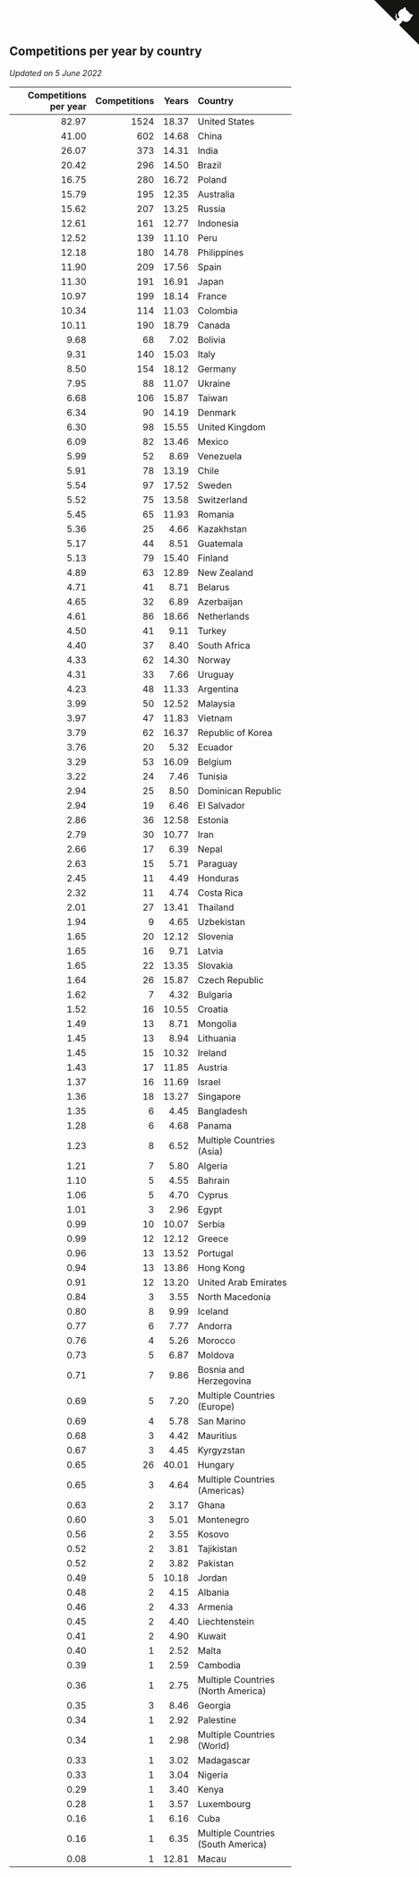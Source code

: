 ## Competitions per year by country

*Updated on  5 June 2022*

| Competitions per year | Competitions | Years | Country |
| ---: | ---: | ---: | :--- |
| 82.97 | 1524 | 18.37 | United States |
| 41.00 | 602 | 14.68 | China |
| 26.07 | 373 | 14.31 | India |
| 20.42 | 296 | 14.50 | Brazil |
| 16.75 | 280 | 16.72 | Poland |
| 15.79 | 195 | 12.35 | Australia |
| 15.62 | 207 | 13.25 | Russia |
| 12.61 | 161 | 12.77 | Indonesia |
| 12.52 | 139 | 11.10 | Peru |
| 12.18 | 180 | 14.78 | Philippines |
| 11.90 | 209 | 17.56 | Spain |
| 11.30 | 191 | 16.91 | Japan |
| 10.97 | 199 | 18.14 | France |
| 10.34 | 114 | 11.03 | Colombia |
| 10.11 | 190 | 18.79 | Canada |
| 9.68 | 68 | 7.02 | Bolivia |
| 9.31 | 140 | 15.03 | Italy |
| 8.50 | 154 | 18.12 | Germany |
| 7.95 | 88 | 11.07 | Ukraine |
| 6.68 | 106 | 15.87 | Taiwan |
| 6.34 | 90 | 14.19 | Denmark |
| 6.30 | 98 | 15.55 | United Kingdom |
| 6.09 | 82 | 13.46 | Mexico |
| 5.99 | 52 | 8.69 | Venezuela |
| 5.91 | 78 | 13.19 | Chile |
| 5.54 | 97 | 17.52 | Sweden |
| 5.52 | 75 | 13.58 | Switzerland |
| 5.45 | 65 | 11.93 | Romania |
| 5.36 | 25 | 4.66 | Kazakhstan |
| 5.17 | 44 | 8.51 | Guatemala |
| 5.13 | 79 | 15.40 | Finland |
| 4.89 | 63 | 12.89 | New Zealand |
| 4.71 | 41 | 8.71 | Belarus |
| 4.65 | 32 | 6.89 | Azerbaijan |
| 4.61 | 86 | 18.66 | Netherlands |
| 4.50 | 41 | 9.11 | Turkey |
| 4.40 | 37 | 8.40 | South Africa |
| 4.33 | 62 | 14.30 | Norway |
| 4.31 | 33 | 7.66 | Uruguay |
| 4.23 | 48 | 11.33 | Argentina |
| 3.99 | 50 | 12.52 | Malaysia |
| 3.97 | 47 | 11.83 | Vietnam |
| 3.79 | 62 | 16.37 | Republic of Korea |
| 3.76 | 20 | 5.32 | Ecuador |
| 3.29 | 53 | 16.09 | Belgium |
| 3.22 | 24 | 7.46 | Tunisia |
| 2.94 | 25 | 8.50 | Dominican Republic |
| 2.94 | 19 | 6.46 | El Salvador |
| 2.86 | 36 | 12.58 | Estonia |
| 2.79 | 30 | 10.77 | Iran |
| 2.66 | 17 | 6.39 | Nepal |
| 2.63 | 15 | 5.71 | Paraguay |
| 2.45 | 11 | 4.49 | Honduras |
| 2.32 | 11 | 4.74 | Costa Rica |
| 2.01 | 27 | 13.41 | Thailand |
| 1.94 | 9 | 4.65 | Uzbekistan |
| 1.65 | 20 | 12.12 | Slovenia |
| 1.65 | 16 | 9.71 | Latvia |
| 1.65 | 22 | 13.35 | Slovakia |
| 1.64 | 26 | 15.87 | Czech Republic |
| 1.62 | 7 | 4.32 | Bulgaria |
| 1.52 | 16 | 10.55 | Croatia |
| 1.49 | 13 | 8.71 | Mongolia |
| 1.45 | 13 | 8.94 | Lithuania |
| 1.45 | 15 | 10.32 | Ireland |
| 1.43 | 17 | 11.85 | Austria |
| 1.37 | 16 | 11.69 | Israel |
| 1.36 | 18 | 13.27 | Singapore |
| 1.35 | 6 | 4.45 | Bangladesh |
| 1.28 | 6 | 4.68 | Panama |
| 1.23 | 8 | 6.52 | Multiple Countries (Asia) |
| 1.21 | 7 | 5.80 | Algeria |
| 1.10 | 5 | 4.55 | Bahrain |
| 1.06 | 5 | 4.70 | Cyprus |
| 1.01 | 3 | 2.96 | Egypt |
| 0.99 | 10 | 10.07 | Serbia |
| 0.99 | 12 | 12.12 | Greece |
| 0.96 | 13 | 13.52 | Portugal |
| 0.94 | 13 | 13.86 | Hong Kong |
| 0.91 | 12 | 13.20 | United Arab Emirates |
| 0.84 | 3 | 3.55 | North Macedonia |
| 0.80 | 8 | 9.99 | Iceland |
| 0.77 | 6 | 7.77 | Andorra |
| 0.76 | 4 | 5.26 | Morocco |
| 0.73 | 5 | 6.87 | Moldova |
| 0.71 | 7 | 9.86 | Bosnia and Herzegovina |
| 0.69 | 5 | 7.20 | Multiple Countries (Europe) |
| 0.69 | 4 | 5.78 | San Marino |
| 0.68 | 3 | 4.42 | Mauritius |
| 0.67 | 3 | 4.45 | Kyrgyzstan |
| 0.65 | 26 | 40.01 | Hungary |
| 0.65 | 3 | 4.64 | Multiple Countries (Americas) |
| 0.63 | 2 | 3.17 | Ghana |
| 0.60 | 3 | 5.01 | Montenegro |
| 0.56 | 2 | 3.55 | Kosovo |
| 0.52 | 2 | 3.81 | Tajikistan |
| 0.52 | 2 | 3.82 | Pakistan |
| 0.49 | 5 | 10.18 | Jordan |
| 0.48 | 2 | 4.15 | Albania |
| 0.46 | 2 | 4.33 | Armenia |
| 0.45 | 2 | 4.40 | Liechtenstein |
| 0.41 | 2 | 4.90 | Kuwait |
| 0.40 | 1 | 2.52 | Malta |
| 0.39 | 1 | 2.59 | Cambodia |
| 0.36 | 1 | 2.75 | Multiple Countries (North America) |
| 0.35 | 3 | 8.46 | Georgia |
| 0.34 | 1 | 2.92 | Palestine |
| 0.34 | 1 | 2.98 | Multiple Countries (World) |
| 0.33 | 1 | 3.02 | Madagascar |
| 0.33 | 1 | 3.04 | Nigeria |
| 0.29 | 1 | 3.40 | Kenya |
| 0.28 | 1 | 3.57 | Luxembourg |
| 0.16 | 1 | 6.16 | Cuba |
| 0.16 | 1 | 6.35 | Multiple Countries (South America) |
| 0.08 | 1 | 12.81 | Macau |


<a href="https://github.com/JustinTimeCuber/wca_statistics" class="github-corner" aria-label="View source on Github"><svg width="80" height="80" viewBox="0 0 250 250" style="fill:#151513; color:#fff; position: absolute; top: 0; border: 0; right: 0;" aria-hidden="true"><path d="M0,0 L115,115 L130,115 L142,142 L250,250 L250,0 Z"></path><path d="M128.3,109.0 C113.8,99.7 119.0,89.6 119.0,89.6 C122.0,82.7 120.5,78.6 120.5,78.6 C119.2,72.0 123.4,76.3 123.4,76.3 C127.3,80.9 125.5,87.3 125.5,87.3 C122.9,97.6 130.6,101.9 134.4,103.2" fill="currentColor" style="transform-origin: 130px 106px;" class="octo-arm"></path><path d="M115.0,115.0 C114.9,115.1 118.7,116.5 119.8,115.4 L133.7,101.6 C136.9,99.2 139.9,98.4 142.2,98.6 C133.8,88.0 127.5,74.4 143.8,58.0 C148.5,53.4 154.0,51.2 159.7,51.0 C160.3,49.4 163.2,43.6 171.4,40.1 C171.4,40.1 176.1,42.5 178.8,56.2 C183.1,58.6 187.2,61.8 190.9,65.4 C194.5,69.0 197.7,73.2 200.1,77.6 C213.8,80.2 216.3,84.9 216.3,84.9 C212.7,93.1 206.9,96.0 205.4,96.6 C205.1,102.4 203.0,107.8 198.3,112.5 C181.9,128.9 168.3,122.5 157.7,114.1 C157.9,116.9 156.7,120.9 152.7,124.9 L141.0,136.5 C139.8,137.7 141.6,141.9 141.8,141.8 Z" fill="currentColor" class="octo-body"></path></svg></a><style>.github-corner:hover .octo-arm{animation:octocat-wave 560ms ease-in-out}@keyframes octocat-wave{0%,100%{transform:rotate(0)}20%,60%{transform:rotate(-25deg)}40%,80%{transform:rotate(10deg)}}@media (max-width:500px){.github-corner:hover .octo-arm{animation:none}.github-corner .octo-arm{animation:octocat-wave 560ms ease-in-out}}</style>
